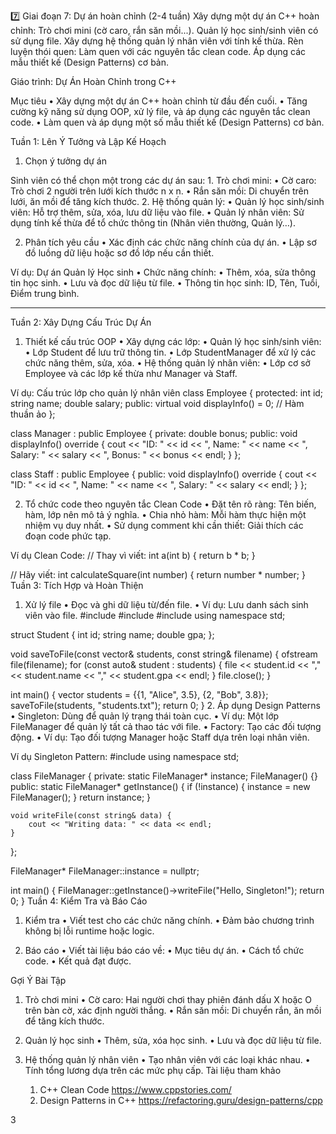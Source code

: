 7️⃣ Giai đoạn 7: Dự án hoàn chỉnh (2-4 tuần)
Xây dựng một dự án C++ hoàn chỉnh:
Trò chơi mini (cờ caro, rắn săn mồi...).
Quản lý học sinh/sinh viên có sử dụng file.
Xây dựng hệ thống quản lý nhân viên với tính kế thừa.
Rèn luyện thói quen:
Làm quen với các nguyên tắc clean code.
Áp dụng các mẫu thiết kế (Design Patterns) cơ bản.

Giáo trình: Dự Án Hoàn Chỉnh trong C++

Mục tiêu
	•	Xây dựng một dự án C++ hoàn chỉnh từ đầu đến cuối.
	•	Tăng cường kỹ năng sử dụng OOP, xử lý file, và áp dụng các nguyên tắc clean code.
	•	Làm quen và áp dụng một số mẫu thiết kế (Design Patterns) cơ bản.

Tuần 1: Lên Ý Tưởng và Lập Kế Hoạch

1. Chọn ý tưởng dự án

Sinh viên có thể chọn một trong các dự án sau:
	1.	Trò chơi mini:
	•	Cờ caro: Trò chơi 2 người trên lưới kích thước n x n.
	•	Rắn săn mồi: Di chuyển trên lưới, ăn mồi để tăng kích thước.
	2.	Hệ thống quản lý:
	•	Quản lý học sinh/sinh viên: Hỗ trợ thêm, sửa, xóa, lưu dữ liệu vào file.
	•	Quản lý nhân viên: Sử dụng tính kế thừa để tổ chức thông tin (Nhân viên thường, Quản lý…).

2. Phân tích yêu cầu
	•	Xác định các chức năng chính của dự án.
	•	Lập sơ đồ luồng dữ liệu hoặc sơ đồ lớp nếu cần thiết.

Ví dụ: Dự án Quản lý Học sinh
	•	Chức năng chính:
	•	Thêm, xóa, sửa thông tin học sinh.
	•	Lưu và đọc dữ liệu từ file.
	•	Thông tin học sinh: ID, Tên, Tuổi, Điểm trung bình.

-----------
Tuần 2: Xây Dựng Cấu Trúc Dự Án

1. Thiết kế cấu trúc OOP
	•	Xây dựng các lớp:
	•	Quản lý học sinh/sinh viên:
	•	Lớp Student để lưu trữ thông tin.
	•	Lớp StudentManager để xử lý các chức năng thêm, sửa, xóa.
	•	Hệ thống quản lý nhân viên:
	•	Lớp cơ sở Employee và các lớp kế thừa như Manager và Staff.

Ví dụ: Cấu trúc lớp cho quản lý nhân viên
class Employee {
protected:
    int id;
    string name;
    double salary;
public:
    virtual void displayInfo() = 0; // Hàm thuần ảo
};

class Manager : public Employee {
private:
    double bonus;
public:
    void displayInfo() override {
        cout << "ID: " << id << ", Name: " << name << ", Salary: " << salary << ", Bonus: " << bonus << endl;
    }
};

class Staff : public Employee {
public:
    void displayInfo() override {
        cout << "ID: " << id << ", Name: " << name << ", Salary: " << salary << endl;
    }
};

2. Tổ chức code theo nguyên tắc Clean Code
	•	Đặt tên rõ ràng: Tên biến, hàm, lớp nên mô tả ý nghĩa.
	•	Chia nhỏ hàm: Mỗi hàm thực hiện một nhiệm vụ duy nhất.
	•	Sử dụng comment khi cần thiết: Giải thích các đoạn code phức tạp.

Ví dụ Clean Code:
// Thay vì viết:
int a(int b) { return b * b; }

// Hãy viết:
int calculateSquare(int number) {
    return number * number;
}
Tuần 3: Tích Hợp và Hoàn Thiện

1. Xử lý file
	•	Đọc và ghi dữ liệu từ/đến file.
	•	Ví dụ: Lưu danh sách sinh viên vào file.
#include <iostream>
#include <fstream>
#include <vector>
using namespace std;

struct Student {
    int id;
    string name;
    double gpa;
};

void saveToFile(const vector<Student>& students, const string& filename) {
    ofstream file(filename);
    for (const auto& student : students) {
        file << student.id << "," << student.name << "," << student.gpa << endl;
    }
    file.close();
}

int main() {
    vector<Student> students = {{1, "Alice", 3.5}, {2, "Bob", 3.8}};
    saveToFile(students, "students.txt");
    return 0;
}
2. Áp dụng Design Patterns
	•	Singleton: Dùng để quản lý trạng thái toàn cục.
	•	Ví dụ: Một lớp FileManager để quản lý tất cả thao tác với file.
	•	Factory: Tạo các đối tượng động.
	•	Ví dụ: Tạo đối tượng Manager hoặc Staff dựa trên loại nhân viên.

Ví dụ Singleton Pattern:
#include <iostream>
using namespace std;

class FileManager {
private:
    static FileManager* instance;
    FileManager() {}
public:
    static FileManager* getInstance() {
        if (!instance) {
            instance = new FileManager();
        }
        return instance;
    }

    void writeFile(const string& data) {
        cout << "Writing data: " << data << endl;
    }
};

FileManager* FileManager::instance = nullptr;

int main() {
    FileManager::getInstance()->writeFile("Hello, Singleton!");
    return 0;
}
Tuần 4: Kiểm Tra và Báo Cáo

1. Kiểm tra
	•	Viết test cho các chức năng chính.
	•	Đảm bảo chương trình không bị lỗi runtime hoặc logic.

2. Báo cáo
	•	Viết tài liệu báo cáo về:
	•	Mục tiêu dự án.
	•	Cách tổ chức code.
	•	Kết quả đạt được.

Gợi Ý Bài Tập

1. Trò chơi mini
	•	Cờ caro: Hai người chơi thay phiên đánh dấu X hoặc O trên bàn cờ, xác định người thắng.
	•	Rắn săn mồi: Di chuyển rắn, ăn mồi để tăng kích thước.

2. Quản lý học sinh
	•	Thêm, sửa, xóa học sinh.
	•	Lưu và đọc dữ liệu từ file.

3. Hệ thống quản lý nhân viên
	•	Tạo nhân viên với các loại khác nhau.
	•	Tính tổng lương dựa trên các mức phụ cấp.
Tài liệu tham khảo
	1.	C++ Clean Code https://www.cppstories.com/
	2.	Design Patterns in C++ https://refactoring.guru/design-patterns/cpp
    
3